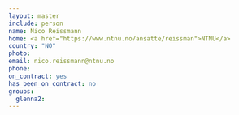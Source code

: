 ```yaml
---
layout: master
include: person
name: Nico Reissmann
home: <a href="https://www.ntnu.no/ansatte/reissman">NTNU</a>
country: "NO"
photo: 
email: nico.reissmann@ntnu.no
phone:
on_contract: yes
has_been_on_contract: no
groups:
  glenna2:
---
```

